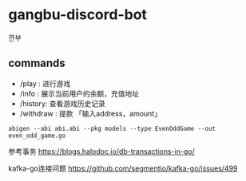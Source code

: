 # gangbu-discord-bot
깐부

## commands

+ /play : 进行游戏
+ /info : 展示当前用户的余额，充值地址
+ /history: 查看游戏历史记录
+ /withdraw : 提款 「输入address，amount」



`abigen --abi abi.abi --pkg models --type EvenOddGame --out even_odd_game.go`


参考事务
https://blogs.halodoc.io/db-transactions-in-go/

kafka-go连接问题
https://github.com/segmentio/kafka-go/issues/499